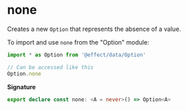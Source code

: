 # none

Creates a new `Option` that represents the absence of a value.

To import and use `none` from the "Option" module:

```ts
import * as Option from '@effect/data/Option'

// Can be accessed like this
Option.none
```

**Signature**

```ts
export declare const none: <A = never>() => Option<A>
```

